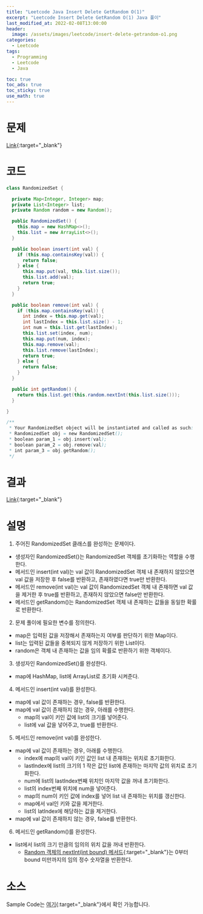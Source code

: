 ```yaml
---
title: "Leetcode Java Insert Delete GetRandom O(1)"
excerpt: "Leetcode Insert Delete GetRandom O(1) Java 풀이"
last_modified_at: 2022-02-08T13:00:00
header:
  image: /assets/images/leetcode/insert-delete-getrandom-o1.png
categories:
  - Leetcode
tags:
  - Programming
  - Leetcode
  - Java

toc: true
toc_ads: true
toc_sticky: true
use_math: true
---
```

# 문제
[Link](https://leetcode.com/problems/insert-delete-getrandom-o1/){:target="_blank"}

# 코드
```java
class RandomizedSet {

  private Map<Integer, Integer> map;
  private List<Integer> list;
  private Random random = new Random();

  public RandomizedSet() {
    this.map = new HashMap<>();
    this.list = new ArrayList<>();
  }

  public boolean insert(int val) {
    if (this.map.containsKey(val)) {
      return false;
    } else {
      this.map.put(val, this.list.size());
      this.list.add(val);
      return true;
    }
  }

  public boolean remove(int val) {
    if (this.map.containsKey(val)) {
      int index = this.map.get(val);
      int lastIndex = this.list.size() - 1;
      int num = this.list.get(lastIndex);
      this.list.set(index, num);
      this.map.put(num, index);
      this.map.remove(val);
      this.list.remove(lastIndex);
      return true;
    } else {
      return false;
    }
  }

  public int getRandom() {
    return this.list.get(this.random.nextInt(this.list.size()));
  }

}

/**
 * Your RandomizedSet object will be instantiated and called as such:
 * RandomizedSet obj = new RandomizedSet();
 * boolean param_1 = obj.insert(val);
 * boolean param_2 = obj.remove(val);
 * int param_3 = obj.getRandom();
 */
```

# 결과
[Link](https://leetcode.com/submissions/detail/636853342/){:target="_blank"}

# 설명
1. 주어진 RandomizedSet 클래스를 완성하는 문제이다.
- 생성자인 RandomizedSet()는 RandomizedSet 객체를 초기화하는 역할을 수행한다.
- 메서드인 insert(int val)는 val 값이 RandomizedSet 객체 내 존재하지 않았으면 val 값을 저장한 후 false를 반환하고, 존재하였다면 true만 반환한다.
- 메서드인 remove(int val)는 val 값이 RandomizedSet 객체 내 존재하면 val 값을 제거한 후 true를 반환하고, 존재하지 않았으면 false만 반환한다.
- 메서드인 getRandom()는 RandomizedSet 객체 내 존재하는 값들을 동일한 확률로 반환한다.

2. 문제 풀이에 필요한 변수를 정의한다.
- map은 입력된 값을 저장해서 존재하는지 여부를 판단하기 위한 Map이다.
- list는 입력된 값들을 중복되지 않게 저장하기 위한 List이다.
- random은 객체 내 존재하는 값을 임의 확률로 반환하기 위한 객체이다.

3. 생성자인 RandomizedSet()를 완성한다.
- map에 HashMap, list에 ArrayList로 초기화 시켜준다.

4. 메서드인 insert(int val)를 완성한다.
- map에 val 값이 존재하는 경우, false를 반환한다.
- map에 val 값이 존재하지 않는 경우, 아래를 수행한다.
  - map의 val이 키인 값에 list의 크기를 넣어준다.
  - list에 val 값을 넣어주고, true를 반환한다.

5. 메서드인 remove(int val)를 완성한다.
- map에 val 값이 존재하는 경우, 아래를 수행한다.
  - index에 map의 val이 키인 값인 list 내 존재하는 위치로 초기화한다.
  - lastIndex에 list의 크기의 1 작은 값인 list에 존재하는 마지막 값의 위치로 초기화한다.
  - num에 list의 lastIndex번째 위치인 마지막 값을 꺼내 초기화한다.
  - list의 index번째 위치에 num을 넣어준다.
  - map의 num이 키인 값에 index를 넣어 list 내 존재하는 위치를 갱신한다.
  - map에서 val인 키와 값을 제거한다.
  - list의 latIndex에 해당하는 값을 제거한다.
- map에 val 값이 존재하지 않는 경우, false를 반환한다.

6. 메서드인 getRandom()를 완성한다.
- list에서 list의 크기 만큼의 임의의 위치 값을 꺼내 반환한다.
  - [Random 객체의 nextInt(int bound) 메서드](https://docs.oracle.com/javase/8/docs/api/java/util/Random.html#nextInt-int-){:target="_blank"}는 0부터 bound 미만까지의 임의 정수 숫자열을 반환한다.

# 소스
Sample Code는 [여기](https://github.com/GracefulSoul/leetcode/blob/master/src/main/java/gracefulsoul/problems/InsertDeleteGetRandomO1.java){:target="_blank"}에서 확인 가능합니다.